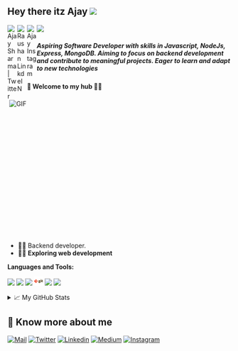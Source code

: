 ## Hey there itz Ajay <img src="https://media.giphy.com/media/hvRJCLFzcasrR4ia7z/giphy.gif" width="25px">

<a href="https://twitter.com/selfskyway">
  <img align="left" alt="Ajay Sharma| Twitter" width="22px" src="https://cdn.jsdelivr.net/npm/simple-icons@v3/icons/twitter.svg" />
</a>
<a href="http://www.linkedin.com/in/ajayshrma">
  <img align="left" alt="Raushan  LinkdeIN" width="22px" src="https://cdn.jsdelivr.net/npm/simple-icons@v3/icons/linkedin.svg" />
</a>
<a href="https://www.instagram.com/itzajjay">
  <img align="left" alt="Ajay Instagram" width="22px" src="https://cdn.jsdelivr.net/npm/simple-icons@v3/icons/instagram.svg" />
</a>

</a>![](https://visitor-badge.glitch.me/badge?page_id=ajayshrma.MyGithub)  

<h5>
  Aspiring Software Developer with skills in Javascript, NodeJs, Express,
MongoDB. Aiming to focus on backend development
and contribute to meaningful projects. Eager to learn and adapt to
new technologies
</h5>

  <img align="right" alt="GIF" src="https://github.com/abhisheknaiidu/abhisheknaiidu/blob/master/code.gif?raw=true" width="500" height="320" />
 
#### 🎍 Welcome to my hub 👨‍💻

- 👨‍🎓 Backend developer.
- 👨‍💻 **Exploring web development**

**Languages and Tools:**  

<code><img height="20" src="https://cdn-icons-png.flaticon.com/512/5968/5968292.png"></code>
<code><img height="20" src="https://w7.pngwing.com/pngs/429/921/png-transparent-mongodb-plain-wordmark-logo-icon.png"></code>
<code><img height="20" src="https://cdn.iconscout.com/icon/free/png-256/free-react-1-282599.png"></code>
<code><img height="20" src="https://raw.githubusercontent.com/github/explore/80688e429a7d4ef2fca1e82350fe8e3517d3494d/topics/git/git.png"></code>
<code><img height="20" src="https://p7.hiclipart.com/preview/306/37/167/node-js-javascript-web-application-express-js-computer-software-others.jpg"></code>
<code><img height="20" src="https://1000logos.net/wp-content/uploads/2020/09/Java-Logo.png"></code>

<!--END_SECTION:waka-->


<details>
<summary>📈 My GitHub Stats</summary>

<p align="center"> <img src="https://github-readme-stats.vercel.app/api?username=ajayshrma&show_icons=true&theme=gotham" alt="raushanjha" />

</details>

## 🔗 Know more about me 

[![Mail](https://img.shields.io/badge/-Say%20Hi!-black?style=for-the-badge&logo=gmail)](mailto:atajaysharma1)
[![Twitter](https://img.shields.io/badge/-Twitter-black?style=for-the-badge&logo=twitter)](https://twitter.com/selfskyway)
[![Linkedin](https://img.shields.io/badge/-LinkedIn-black?style=for-the-badge&logo=Linkedin)](http://www.linkedin.com/in/ajayshrma/)
[![Medium](https://img.shields.io/badge/-Medium-black?style=for-the-badge&logo=Medium)](https://https://medium.com/@itzajay)
[![Instagram](https://img.shields.io/badge/-Instagram-black?style=for-the-badge&logo=instagram)](https://instagram.com/itzajjay/)


